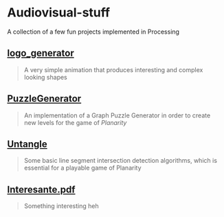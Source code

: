 # Audiovisual-stuff
A collection of a few fun projects implemented in Processing 

## [logo_generator](logo_generator)

> A very simple animation that produces interesting and complex looking shapes

## [PuzzleGenerator](PuzzleGenerator)

> An implementation of a Graph Puzzle Generator in order to create new levels for the game of *Planarity*

## [Untangle](Untangle)

> Some basic line segment intersection detection algorithms, which is essential for a playable game of Planarity

## [Interesante.pdf](Interesante.pde)

> Something interesting heh